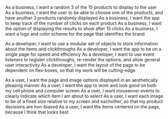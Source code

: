 As a business, I want a random 3 of the 15 products to display to the user
As a business, I want the user to be able to choose one of the products, and have another 3 products randomly displayed
As a business, I want the app to keep track of the number of clicks on each product
As a business, I want the option of displaying the results to show after 15 clicks
As a business, I want a logo and color scheme for the page that identifies the brand

As a developer, I want to use a modular set of objects to store information about the items and clickthroughs
As a developer, I want the app to be on a single page for speed and efficiency
As a developer, I want to use event listeners to register clickthroughs, re-render the options, and allow general user interactivity
As a developer, I want the layout of the page to be dependent on flex-boxes, so that my work will be cutting-edge

As a user, I want the page and image options displayed in an aesthetically pleasing manner
As a user, I want the app to work and look good on both my cell phone and computer screen
As a user, I want mouseover events to clearly indicate which item I am about to select
As a user, I want each image to be of a fixed size relative to my screen and eachother, so that my product decisions are non-biased
As a user, I want the items centered on the page, because I think that looks best
